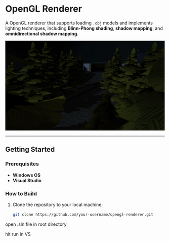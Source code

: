 # OpenGL Renderer

A OpenGL renderer that supports loading `.obj` models and implements lighting techniques, including **Blinn-Phong shading**, **shadow mapping**, and **omnidirectional shadow mapping**.

![Screenshot of the renderer in action](./OpenGL_renderer_screenshot.png)  

---

## Getting Started

### Prerequisites

- **Windows OS**  
- **Visual Studio**

### How to Build

1. Clone the repository to your local machine:
   ```bash
   git clone https://github.com/your-username/opengl-renderer.git
   
open .sln file in root directory

hit run in VS
